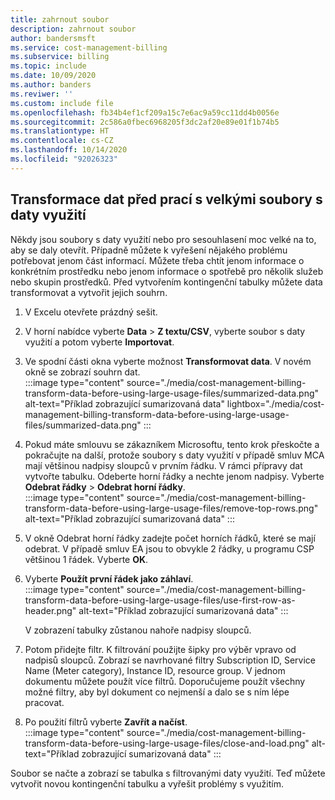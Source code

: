 ```yaml
---
title: zahrnout soubor
description: zahrnout soubor
author: bandersmsft
ms.service: cost-management-billing
ms.subservice: billing
ms.topic: include
ms.date: 10/09/2020
ms.author: banders
ms.reviwer: ''
ms.custom: include file
ms.openlocfilehash: fb34b4ef1cf209a15c7e6ac9a59cc11dd4b0056e
ms.sourcegitcommit: 2c586a0fbec6968205f3dc2af20e89e01f1b74b5
ms.translationtype: HT
ms.contentlocale: cs-CZ
ms.lasthandoff: 10/14/2020
ms.locfileid: "92026323"
---
```

## <a name="transform-data-before-using-large-usage-files"></a>Transformace dat před prací s velkými soubory s daty využití

Někdy jsou soubory s daty využití nebo pro sesouhlasení moc velké na to, aby se daly otevřít. Případně můžete k vyřešení nějakého problému potřebovat jenom část informací. Můžete třeba chtít jenom informace o konkrétním prostředku nebo jenom informace o spotřebě pro několik služeb nebo skupin prostředků. Před vytvořením kontingenční tabulky můžete data transformovat a vytvořit jejich souhrn.

1. V Excelu otevřete prázdný sešit.
1. V horní nabídce vyberte **Data** > **Z textu/CSV**, vyberte soubor s daty využití a potom vyberte **Importovat**.
1. Ve spodní části okna vyberte možnost **Transformovat data**. V novém okně se zobrazí souhrn dat.  
    :::image type="content" source="./media/cost-management-billing-transform-data-before-using-large-usage-files/summarized-data.png" alt-text="Příklad zobrazující sumarizovaná data" lightbox="./media/cost-management-billing-transform-data-before-using-large-usage-files/summarized-data.png" :::
1. Pokud máte smlouvu se zákazníkem Microsoftu, tento krok přeskočte a pokračujte na další, protože soubory s daty využití v případě smluv MCA mají většinou nadpisy sloupců v prvním řádku. V rámci přípravy dat vytvořte tabulku. Odeberte horní řádky a nechte jenom nadpisy. Vyberte **Odebrat řádky** > **Odebrat horní řádky**.  
     :::image type="content" source="./media/cost-management-billing-transform-data-before-using-large-usage-files/remove-top-rows.png" alt-text="Příklad zobrazující sumarizovaná data" :::
1. V okně Odebrat horní řádky zadejte počet horních řádků, které se mají odebrat. V případě smluv EA jsou to obvykle 2 řádky, u programu CSP většinou 1 řádek. Vyberte **OK**.
1. Vyberte **Použít první řádek jako záhlaví**.  
    :::image type="content" source="./media/cost-management-billing-transform-data-before-using-large-usage-files/use-first-row-as-header.png" alt-text="Příklad zobrazující sumarizovaná data" :::
    
    V zobrazení tabulky zůstanou nahoře nadpisy sloupců.
1. Potom přidejte filtr. K filtrování použijte šipky pro výběr vpravo od nadpisů sloupců. Zobrazí se navrhované filtry Subscription ID, Service Name (Meter category), Instance ID, resource group. V jednom dokumentu můžete použít více filtrů. Doporučujeme použít všechny možné filtry, aby byl dokument co nejmenší a dalo se s ním lépe pracovat.
1. Po použití filtrů vyberte **Zavřít a načíst**.  
    :::image type="content" source="./media/cost-management-billing-transform-data-before-using-large-usage-files/close-and-load.png" alt-text="Příklad zobrazující sumarizovaná data" :::

Soubor se načte a zobrazí se tabulka s filtrovanými daty využití. Teď můžete vytvořit novou kontingenční tabulku a vyřešit problémy s využitím.
